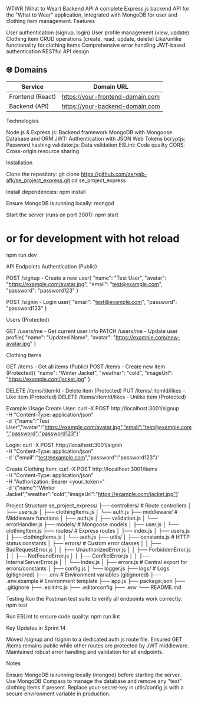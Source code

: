 WTWR (What to Wear) Backend API
A complete Express.js backend API for the "What to Wear" application, integrated with MongoDB for user and clothing item management.
Features

User authentication (signup, login)
User profile management (view, update)
Clothing item CRUD operations (create, read, update, delete)
Like/unlike functionality for clothing items
Comprehensive error handling
JWT-based authentication
RESTful API design


## 🌐 Domains

| Service          | Domain URL                         |
|------------------|-----------------------------------|
| Frontend (React) | https://your-frontend-domain.com   |
| Backend (API)    | https://your-backend-domain.com    |

Technologies

Node.js & Express.js: Backend framework
MongoDB with Mongoose: Database and ORM
JWT: Authentication with JSON Web Tokens
bcryptjs: Password hashing
validator.js: Data validation
ESLint: Code quality
CORS: Cross-origin resource sharing

Installation

Clone the repository:
git clone https://github.com/zeryab-afk/se_project_express.git
cd se_project_express


Install dependencies:
npm install


Ensure MongoDB is running locally:
mongod


Start the server (runs on port 3001):
npm start
# or for development with hot reload
npm run dev



API Endpoints
Authentication (Public)

POST /signup - Create a new user{
  "name": "Test User",
  "avatar": "https://example.com/avatar.jpg",
  "email": "test@example.com",
  "password": "password123"
}


POST /signin - Login user{
  "email": "test@example.com",
  "password": "password123"
}



Users (Protected)

GET /users/me - Get current user info
PATCH /users/me - Update user profile{
  "name": "Updated Name",
  "avatar": "https://example.com/new-avatar.jpg"
}



Clothing Items

GET /items - Get all items (Public)
POST /items - Create new item (Protected){
  "name": "Winter Jacket",
  "weather": "cold",
  "imageUrl": "https://example.com/jacket.jpg"
}


DELETE /items/:itemId - Delete item (Protected)
PUT /items/:itemId/likes - Like item (Protected)
DELETE /items/:itemId/likes - Unlike item (Protected)

Example Usage
Create User:
curl -X POST http://localhost:3001/signup \
-H "Content-Type: application/json" \
-d '{"name":"Test User","avatar":"https://example.com/avatar.jpg","email":"test@example.com","password":"password123"}'

Login:
curl -X POST http://localhost:3001/signin \
-H "Content-Type: application/json" \
-d '{"email":"test@example.com","password":"password123"}'

Create Clothing Item:
curl -X POST http://localhost:3001/items \
-H "Content-Type: application/json" \
-H "Authorization: Bearer <your_token>" \
-d '{"name":"Winter Jacket","weather":"cold","imageUrl":"https://example.com/jacket.jpg"}'

Project Structure
se_project_express/
├── controllers/         # Route controllers
│   ├── users.js
│   ├── clothingItems.js
│   └── auth.js
├── middleware/          # Middleware functions
│   ├── auth.js
│   ├── validation.js
│   └── errorHandler.js
├── models/              # Mongoose models
│   ├── user.js
│   └── clothingItem.js
├── routes/              # Express routes
│   ├── index.js
│   ├── users.js
│   ├── clothingItems.js
│   └── auth.js
├── utils/
│   ├── constants.js     # HTTP status constants
│   ├── errors/          # Custom error classes
│   │   ├── BadRequestError.js
│   │   ├── UnauthorizedError.js
│   │   ├── ForbiddenError.js
│   │   ├── NotFoundError.js
│   │   ├── ConflictError.js
│   │   ├── InternalServerError.js
│   │   └── index.js
│   ├── errors.js        # Central export for errors/constants
│   ├── config.js
│   └── logger.js
├── logs/                # Logs (gitignored)
├── .env                 # Environment variables (gitignored)
├── .env.example         # Environment template
├── app.js
├── package.json
├── .gitignore
├── .eslintrc.js
├── .editorconfig
├── .env
└── README.md

Testing
Run the Postman test suite to verify all endpoints work correctly:
npm test

Run ESLint to ensure code quality:
npm run lint

Key Updates in Sprint 14

Moved /signup and /signin to a dedicated auth.js route file.
Ensured GET /items remains public while other routes are protected by JWT middleware.
Maintained robust error handling and validation for all endpoints.

Notes

Ensure MongoDB is running locally (mongod) before starting the server.
Use MongoDB Compass to manage the database and remove any "test" clothing items if present.
Replace your-secret-key in utils/config.js with a secure environment variable in production.
